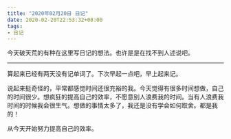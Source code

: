 ```yaml
---
title: "2020年02月20日 日记"
date: 2020-02-20T22:53:32+08:00
tags:
- 日记
---
```


今天破天荒的有种在这里写日记的想法。也许是是在找不到人述说吧。

---

算起来已经有两天没有记单词了。下次早起一点吧，早上起来记。

说起来挺奇怪的，平常都感觉时间还很充裕的我。今天觉得有很多时间想做，自己的时间很少。想疯狂的提高自己的效率，不愿意别人浪费我的时间。当有人浪费我时间的时候我会很生气。想做的事情太多了，我还是没有学会如何取舍。都是我的！

从今天开始努力提高自己的效率。